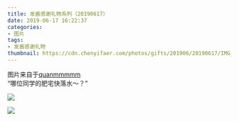 ```yaml
---
title: 发酱感谢礼物系列（20190617）
date: 2019-06-17 16:22:37
categories:
- 图片
tags:
- 发酱感谢礼物
thumbnail: https://cdn.chenyifaer.com/photos/gifts/201906/20190617/IMG_6208.JPG
---
```


图片来自于<a href="https://weibo.com/p/1005051720171447" target="_blank">quanmmmmm</a><br/>“哪位同学的肥宅快落水～？” ​​​

![](https://cdn.chenyifaer.com/photos/gifts/201906/20190617/IMG_6208.JPG)

<!--more-->

![](https://cdn.chenyifaer.com/photos/gifts/201906/20190617/IMG_6226.JPG)
